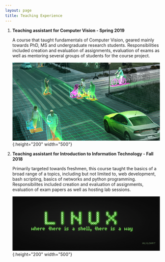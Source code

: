 ```yaml
---
layout: page
title: Teaching Experience
---
```


1. **Teaching assistant for Computer Vision - Spring 2019**
	
	A course that taught fundamentals of Computer Vision, geared mainly towards PhD, MS and undergraduate research students. Responsibilities included creation and evaluation of assignments, evaluation of exams as well as mentoring several groups of students for the course project.
	
	![CV](./assets/img/CV.jpg){:height="200" width="500"}
	<!-- <img src="./assets/img/CV.jpg" alt="Computer Vision" width="500" height="200"/> -->
	
2. **Teaching assistant for Introduction to Information Technology - Fall 2018**
	
	Primarily targeted towards freshmen, this course taught the basics of a broad range of a topics, including but not limited to, web development, bash scripting, basics of networks and python programming. Responsibilites included creation and evaluation of assignments, evaluation of exam papers as well as hosting lab sessions.
	
	![IT](./assets/img/it.png){:height="200" width="500"}
